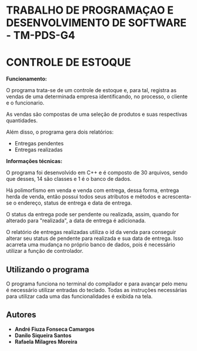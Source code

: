 # TRABALHO DE PROGRAMAÇAO E DESENVOLVIMENTO DE SOFTWARE - TM-PDS-G4

#	 		CONTROLE DE ESTOQUE
**Funcionamento:**

O programa trata-se de um controle de estoque e, para tal, registra as vendas de uma determinada empresa 
identificando, no processo, o cliente e o funcionario.
	
As vendas são compostas de uma seleção de produtos e suas respectivas quantidades.
	
Além disso, o programa gera dois relatórios:
* Entregas pendentes
* Entregas realizadas

**Informações técnicas:**

O programa foi desenvolvido em C++ e é composto de 30 arquivos, sendo que desses, 14 são classes e 1 é o banco de dados.
	
Há polimorfismo em venda e venda com entrega, dessa forma, entrega herda de venda, então possui todos seus 
atributos e métodos e acrescenta-se o endereço, status de entrega e data de entrega.
	
O status da entrega pode ser pendente ou realizada, assim, quando for alterado para "realizada", a data de
entrega é adicionada. 

O relatório de entregas realizadas utiliza o id da venda para conseguir alterar seu status de pendente para realizada e sua data de entrega. Isso acarreta uma mudança no próprio banco de dados, pois é necessário utilizar a função de controlador.


## Utilizando o programa

O programa funciona no terminal do compilador e para avançar pelo menu é necessário utilizar entradas do teclado. Todas as instruções necessárias para utilizar cada uma das funcionalidades é exibida na tela.


## Autores

* **André Fiuza Fonseca Camargos** 
* **Danilo Siqueira Santos** 
* **Rafaela Milagres Moreira**   
